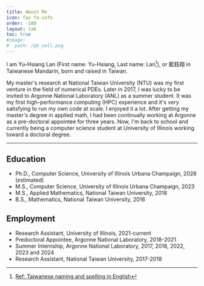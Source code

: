 ```yaml
---
title: About Me
icon: fas fa-info
order: -100
layout: tab
toc: true
#image: 
#  path: /pb_cell.png
---
```



<!--[GitHub](https://github.com/yslan/) -->
<!--[Google Scholar](https://scholar.google.com/citations?user=Hfzrm8EAAAAJ&hl) -->
<!--[LinkedIn](https://www.linkedin.com/in/yuhsianglan/) -->


<!---![Mt_Jaden_2019](../assets/img/avatars/avatar_300x300.png){: width="300" height="300" .left}--->
<!---![test](../assets/img/avatars/avatar_300x300.png){:.w-50 .left}-->


I am Yu-Hsiang Lan (First name: Yu-Hsiang, Last name: Lan[^tw-name]), or 藍鈺翔 in Taiwanese Mandarin, born and raised in Taiwan.    

My master's research at National Taiwan University (NTU) was my first venture in the field of numerical PDEs. 
Later in 2017, I was lucky to be invited to Argonne National Laboratory (ANL) as a summer student. 
It was my first high-performance computing (HPC) experience and it's very satisfying to run my own code at scale. I enjoyed it a lot. 
After getting my master's degree in applied math, I had been continually working at Argonne as a pre-doctoral appointee for three years. 
Now, I'm back to school and currently being a computer science student at University of Illinois working toward a doctoral degree.


[^tw-name]: [Ref: Taiwanese naming and spelling in English](https://culturalatlas.sbs.com.au/taiwanese-culture/taiwanese-culture-naming)

---

## Education

- Ph.D., Computer Science, University of Illinois Urbana Champaign, 2028 (estimated)
- M.S., Computer Science, University of Illinois Urbana Champaign, 2023
- M.S., Applied Mathematics, National Taiwan University, 2018
- B.S., Mathematics, National Taiwan University, 2016

## Employment

- Research Assistant, University of Illinois, 2021-current
- Predoctoral Appointee, Argonne National Laboratory, 2018-2021
- Summer Internship, Argonne National Laboratory, 2017, 2018, 2022, 2023 and 2024
- Research Assistant, National Taiwan University, 2017-2018


